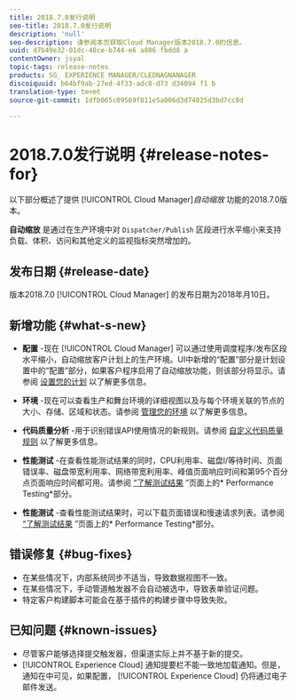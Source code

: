 ```yaml
---
title: 2018.7.0发行说明
seo-title: 2018.7.0发行说明
description: 'null'
seo-description: 请参阅本页获取Cloud Manager版本2018.7.0的信息。
uuid: d7b49e32-01dc-48ce-b744-e6 a806 fbdd8 a
contentOwner: jsyal
topic-tags: release-notes
products: SG_ EXPERIENCE MANAGER/CLEDNAGNANAGER
discoiquuid: b64bf9ab-27ed-4f33-adc8-d73 d34094 f1 b
translation-type: tm+mt
source-git-commit: 1dfb065c09569f811e5a006d3d74825d3bd7cc8d

---
```



# 2018.7.0发行说明 {#release-notes-for}

以下部分概述了提供 [!UICONTROL Cloud Manager]*自动缩放* 功能的2018.7.0版本。

**自动缩放** 是通过在生产环境中对 `Dispatcher/Publish` 区段进行水平缩小来支持负载、体积、访问和其他定义的监视指标突然增加的。

## 发布日期 {#release-date}

版本2018.7.0 [!UICONTROL Cloud Manager] 的发布日期为2018年月10日。

## 新增功能 {#what-s-new}

* **配置** -现在 [!UICONTROL Cloud Manager] 可以通过使用调度程序/发布区段水平缩小，自动缩放客户计划上的生产环境。UI中新增的“配置”部分是计划设置中的“配置”部分，如果客户程序启用了自动缩放功能，则该部分将显示。请参阅 [设置您的计划](setting-up-program.md) 以了解更多信息。

* **环境** -现在可以查看生产和舞台环境的详细视图以及与每个环境关联的节点的大小、存储、区域和状态。请参阅 [管理您的环境](manage-your-environment.md) 以了解更多信息。

* **代码质量分析** -用于识别错误API使用情况的新规则。请参阅 [自定义代码质量规则](custom-code-quality-rules.md) 以了解更多信息。

* **性能测试** -在查看性能测试结果的同时，CPU利用率、磁盘I/等待时间、页面错误率、磁盘带宽利用率、网络带宽利用率、峰值页面响应时间和第95个百分点页面响应时间都可用。请参阅 [“了解测试结果](understand-your-test-results.md) ”页面上的* Performance Testing*部分。

* **性能测试** -查看性能测试结果时，可以下载页面错误和慢速请求列表。请参阅 [“了解测试结果](understand-your-test-results.md) ”页面上的* Performance Testing*部分。

## 错误修复 {#bug-fixes}

* 在某些情况下，内部系统同步不适当，导致数据视图不一致。
* 在某些情况下，手动管道触发器不会自动被选中，导致表单验证问题。
* 特定客户构建脚本可能会在基于插件的构建步骤中导致失败。

## 已知问题 {#known-issues}

* 尽管客户能够选择提交触发器，但渠道实际上并不基于新的提交。
* [!UICONTROL Experience Cloud] 通知提要栏不能一致地加载通知。但是，通知在中可见，如果配置， [!UICONTROL Experience Cloud] 仍将通过电子邮件发送。

